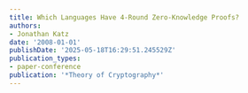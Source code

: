 ```yaml
---
title: Which Languages Have 4-Round Zero-Knowledge Proofs?
authors:
- Jonathan Katz
date: '2008-01-01'
publishDate: '2025-05-18T16:29:51.245529Z'
publication_types:
- paper-conference
publication: '*Theory of Cryptography*'
---
```

